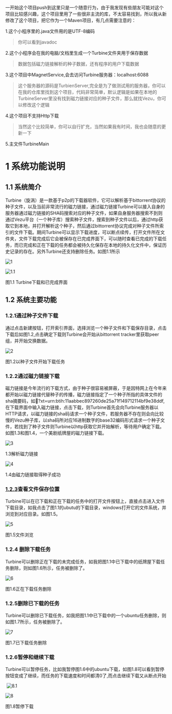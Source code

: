 一开始这个项目push到这里只是一个随意行为，由于我发现有些朋友可能对这个项目比较感兴趣，这个项目里用了一些很非主流的库，不太容易找到，所以我从新修改了这个项目，把它作为一个Maven项目，有几点需要注意的：

1.这个小程序里的.java文件用的是UTF-8编码
>你可以看到javadoc

2.这个小程序会在我的电脑/文档里生成一个Turbine文件夹用于保存数据
>数据包括磁力链接解析的种子数据，还有程序的用户下载数据

3.这个项目中MagnetService,会去访问Turbine服务器：localhost:6088
>这个服务器的源码是TurbienServer,完全是为了做测试用的服务器，你可以在我的仓库里找到这个项目，代码非常简单，默认逻辑是如果在本地的TurbineServer里没有找到磁力链接对应的种子文件，那么就找Vezu，你可以修改这个逻辑

4.这个项目不支持Http下载
>当然这个比较简单，你可以自行扩充，当然如果我有时间，我也会随意的更新一下

5.主文件TurbineMain



# 1 系统功能说明

## 1.1      系统简介

Turbine（旋涡）是一款基于p2p的下载器软件，它可以解析基于bittorrent协议的种子文件，以及当前非常流行的磁力链接，通过磁力链接Turbine可以接入自身的服务器通过磁力链接的SHA码搜索对应的种子文件，如果自身服务器搜索不到则通过Vezu平台（一个种子库）搜索种子文件，搜索到种子文件以后，通过http获取它到本地，并打开解析这个种子，然后通过bittorrent协议完成对种子文件所索引的文件下载。期间Turbine可以显示下载进度，可以断点续传，打开文件所在文件夹，文件下载完成后它会被保存在已完成界面下，可以随时查看已完成的下载任务，而已完成和正在下载的任务都会被持久化保存在本地的持久化文件中，保证历史记录的存在。另外Turbine还支持删除任务。如图1.1所示

![1](https://github.com/EternalSaul/Turbine/raw/master/turbine_img/1.png) 

![1.1](https://github.com/EternalSaul/Turbine/raw/master/turbine_img/1.1.png)

图1.1 Turbine下载和已完成界面

## 1.2      系统主要功能  

### 1.2.1通过种子文件下载

通过点击新建按钮，打开索引界面，选择浏览一个种子文件和下载保存目录，点击下载后如图1.2,点击确定下载则Turbine会开始从bittorrent tracker里获取peer组，并开始交换数据。

 ![2](https://github.com/EternalSaul/Turbine/raw/master/turbine_img/2.png)

图1.2以种子文件开始下载任务

### 1.2.2通过磁力链接下载

磁力链接是今年流行的下载方式，由于种子很容易被屏蔽，于是因特网上在今年来都开始以磁力链接代替种子的传播，磁力链接指定了一个种子所指的具体文件的sha摘要码，如:magnet:?xt=urn:btih:11aabbec897260de25a71f149712114bf9e38ddf,在下载界面中输入磁力链接，点击下载，则Turbine首先会向Turbine服务器以HTTP请求，以磁力链接的sha码请求一个种子文件，若服务器不存在则会向比较慢的Vezu种子库，以sha码所对应16进制数字的base32编码形式请求一个种子文件，若找到了种子文件则Turbine以http获取它并开始解析，等待用户确定下载。如图1.3和图1.4，一个美剧纸牌屋的磁力链接下载。

 ![3](https://github.com/EternalSaul/Turbine/raw/master/turbine_img/3.png)

1.3解析磁力链接

 

 ![4](https://github.com/EternalSaul/Turbine/raw/master/turbine_img/4.png)

1.4由磁力链接取得种子成功

### [1.2.3]()查看文件保存位置

Turbine可以在已下载和正在下载的任务中的打开文件按钮上，直接点击进入文件下载目录，如我点击了图1.1的ubutu的下载目录，windows打开它的文件系统，并浏览到对应目录。如图1.5。

 ![5](https://github.com/EternalSaul/Turbine/raw/master/turbine_img/5.png)

图1.5文件浏览

### 1.2.4 删除下载任务

Turbine可以删除正在下载的未完成任务，如我把图1.1中已下载中的纸牌屋下载任务删除，则如图1.6所示，任务被删除了。

 ![6](https://github.com/EternalSaul/Turbine/raw/master/turbine_img/6.png)

图1.6正在下载任务删除

### 1.2.5删除已下载的任务

Turbine可以删除已下载任务，如我把图1.1中已下载中的一个ubuntu任务删除，则如图1.7所示，任务被删除了。

 ![7](https://github.com/EternalSaul/Turbine/raw/master/turbine_img/7.png)

图1.7已下载任务删除

### 1.2.6暂停和继续下载

Turbine可以暂停任务，比如我暂停图1.6中的ubuntu下载，如图1.8可以看到暂停按钮变成了继续，而任务的下载速度和时间都清0了,而点击继续下载又从断点开始

​     ![8.1](https://github.com/EternalSaul/Turbine/raw/master/turbine_img/8.1.png)

![8](https://github.com/EternalSaul/Turbine/raw/master/turbine_img/8.png)

图1.8暂停下载